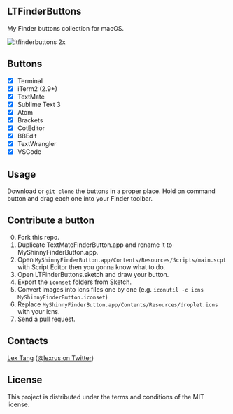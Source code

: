 ## LTFinderButtons
My Finder buttons collection for macOS.

![ltfinderbuttons 2x](https://cloud.githubusercontent.com/assets/219689/21391457/c4c27c62-c7c6-11e6-9271-860658873934.png)

## Buttons
- [x] Terminal
- [x] iTerm2 (2.9+)
- [x] TextMate
- [x] Sublime Text 3
- [x] Atom
- [x] Brackets
- [x] CotEditor
- [x] BBEdit
- [x] TextWrangler
- [x] VSCode

## Usage
Download or `git clone` the buttons in a proper place. Hold on command button and drag each one into your Finder toolbar.

## Contribute a button
0. Fork this repo.
1. Duplicate TextMateFinderButton.app and rename it to MyShinnyFinderButton.app.
2. Open `MyShinnyFinderButton.app/Contents/Resources/Scripts/main.scpt` with Script Editor then you gonna know what to do.
3. Open LTFinderButtons.sketch and draw your button.
4. Export the `iconset` folders from Sketch.
5. Convert images into icns files one by one (e.g. `iconutil -c icns MyShinnyFinderButton.iconset`)
6. Replace `MyShinnyFinderButton.app/Contents/Resources/droplet.icns` with your icns.
7. Send a pull request.


## Contacts
[Lex Tang](https://github.com/lexrus/) ([@lexrus on Twitter](https://twitter.com/lexrus/))

## License
This project is distributed under the terms and conditions of the MIT license.
